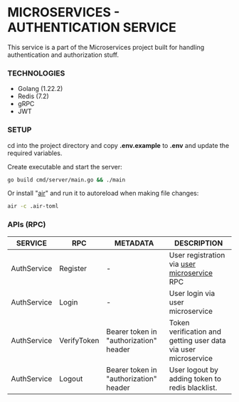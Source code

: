 # MICROSERVICES - AUTHENTICATION SERVICE

This service is a part of the Microservices project built for handling authentication and authorization stuff.

### TECHNOLOGIES

- Golang (1.22.2)
- Redis (7.2)
- gRPC
- JWT

### SETUP

cd into the project directory and copy **.env.example** to **.env** and update the required variables.

Create executable and start the server:

```bash
go build cmd/server/main.go && ./main
```

Or install "[air](https://github.com/cosmtrek/air)" and run it to autoreload when making file changes:

```bash
air -c .air-toml
```

### APIs (RPC)

| SERVICE     | RPC         | METADATA                               | DESCRIPTION                                                                                                  |
| ----------- | ----------- | -------------------------------------- | ------------------------------------------------------------------------------------------------------------ |
| AuthService | Register    | -                                      | User registration via [user microservice](https://github.com/SagarMaheshwary/microservices-user-service) RPC |
| AuthService | Login       | -                                      | User login via user microservice                                                                             |
| AuthService | VerifyToken | Bearer token in "authorization" header | Token verification and getting user data via user microservice                                               |
| AuthService | Logout      | Bearer token in "authorization" header | User logout by adding token to redis blacklist.                                                              |
